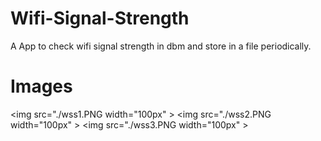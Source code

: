 # Wifi-Signal-Strength
A App to check wifi signal strength in dbm and store in a file periodically.

# Images
<img src="./wss1.PNG width="100px" >
<img src="./wss2.PNG width="100px" >
<img src="./wss3.PNG width="100px" >
